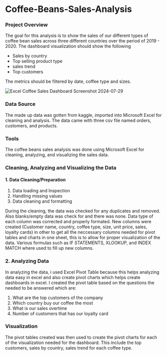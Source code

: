 # Coffee-Beans-Sales-Analysis

### Project Overview 

The goal for this analysis is to show the sales of our different types of coffee bean sales across three different countries over the period of 2019 - 2020. The dashboard visualization should show the following
- Sales by country
- Top selling product type
- sales trend
- Top customers

The metrics should be filtered by date, coffee type and sizes.


![Excel Coffee Sales Dashboard Screenshot 2024-07-29](https://github.com/user-attachments/assets/e3ef7103-7e74-4941-ae44-b13325f8c56e)


### Data Source

The made up data was gotten from kaggle, imported into Microsoft Excel for cleaning and analysis. The data came with three csv file named orders, customers, and products.


### Tools

The coffee beans sales analysis was done using Microsoft Excel for cleaning, analyzing, and visualizing the sales data.


### Cleaning, Analyzing and Visualizing the Data

#### 1. Data Cleaning/Preparation

1. Data loading and Inspection
2. Handling missing values
3. Data cleaning and formatting

During the cleaning, the data was checked for any duplicates and removed. Also blanks/empty data was check for and there was none. Data type of each column was corrected and properly formated.
New columns were created (Customer name, country, coffee type, size, unit price, sales, loyalty cards) in other to get all the neccessary columns needed for pivot tables and charts in one sheet, this is to allow for proper visualization of the data.
Various formulas such as IF STATEMENTS, XLOOKUP, and INDEX MATCH where used to fill up new columns.

### 2. Analyzing Data 

In analyzing the data, i used Excel Pivot Table because this helps analyzing data easy in excel and also create pivot charts which helps create dashboards in excel. I created the pivot table based on the questions the needed to be answered which are:
1. What are the top customers of the company
2. Which country buy our coffee the most
3. What is our sales overtime
4. Number of customers that has our loyalty card

### Visualization
The pivot tables created was then used to create the pivot charts for each of the visualization needed for the dashboard. This include the top customers, sales by country, sales trend for each coffee type.


